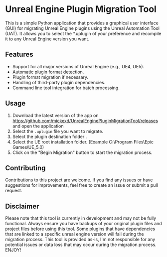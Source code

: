 # Unreal Engine Plugin Migration Tool
This is a simple Python application that provides a graphical user interface (GUI) for migrating Unreal Engine plugins using the Unreal Automation Tool (UAT). 
It allows you to select the *.uplugin of your preference and recompile it to any Unreal Engine version you want. 


## Features

- Support for all major versions of Unreal Engine (e.g., UE4, UE5).
- Automatic plugin format detection.
- Plugin format migration if necessary.
- Handling of third-party plugin dependencies.
- Command line tool integration for batch processing.

## Usage
1. Download the latest version of the app on https://github.com/mickexd/UnrealEnginePluginMigrationTool/releases and open the application 
2. Select the `.uplugin` file you want to migrate.
3. Select the plugin destination folder .
4. Select the UE root installation folder. (Example C:\Program Files\Epic Games\UE_5.0)
5. Click on the "Begin Migration" button to start the migration process.

## Contributing

Contributions to this project are welcome. If you find any issues or have suggestions for improvements, feel free to create an issue or submit a pull request.

## Disclaimer
Please note that this tool is currently in development and may not be fully functional. 
Always ensure you have backups of your original plugin files and project files before using this tool.
Some plugins that have dependencies that are linked to a specific unreal engine version will fail during the migration process.
This tool is provided as-is, I'm not responsible for any potential issues or data loss that may occur during the migration process. ENJOY!